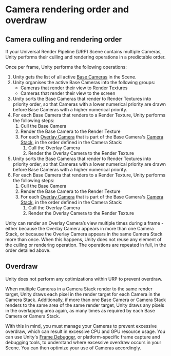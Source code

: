 # Camera rendering order and overdraw

## Camera culling and rendering order
If your Universal Render Pipeline (URP) Scene contains multiple Cameras, Unity performs their culling and rendering operations in a predictable order.

Once per frame, Unity performs the following operations:

1. Unity gets the list of all active [Base Cameras](camera-types-and-render-mode.md#base-camera) in the Scene.
2. Unity organises the active Base Cameras into the following groups:
    * Cameras that render their view to Render Textures
    * Cameras that render their view to the screen
3. Unity sorts the Base Cameras that render to Render Textures into priority order, so that Cameras with a lower numerical priority are drawn before Base Cameras with a higher numerical priority.
4. For each Base Camera that renders to a Render Texture, Unity performs the following steps:
    1. Cull the Base Camera
    2. Render the Base Camera to the Render Texture
    3. For each [Overlay Camera](camera-types-and-render-mode.md#overlay-camera) that is part of the Base Camera's [Camera Stack](camera-stacking.md), in the order defined in the Camera Stack:
        1. Cull the Overlay Camera
        2. Render the Overlay Camera to the Render Texture
5. Unity sorts the Base Cameras that render to Render Textures into priority order, so that Cameras with a lower numerical priority are drawn before Base Cameras with a higher numerical priority.
6. For each Base Camera that renders to a Render Texture, Unity performs the following steps:
    1. Cull the Base Camera
    2. Render the Base Camera to the Render Texture
    3. For each [Overlay Camera](camera-types-and-render-mode.md#overlay-camera) that is part of the Base Camera's [Camera Stack](camera-stacking.md), in the order defined in the Camera Stack:
        1. Cull the Overlay Camera
        2. Render the Overlay Camera to the Render Texture

Unity can render an Overlay Camera’s view multiple times during a frame - either because the Overlay Camera appears in more than one Camera Stack, or because the Overlay Camera appears in the same Camera Stack more than once. When this happens, Unity does not reuse any element of the culling or rendering operation. The operations are repeated in full, in the order detailed above.

## Overdraw

Unity does not perform any optimizations within URP to prevent overdraw.

When multiple Cameras in a Camera Stack render to the same render target, Unity draws each pixel in the render target for each Camera in the Camera Stack. Additionally, if more than one Base Camera or Camera Stack renders to the same area of the same render target, Unity draws any pixels in the overlapping area again, as many times as required by each Base Camera or Camera Stack.

With this in mind, you must manage your Cameras to prevent excessive overdraw, which can result in excessive CPU and GPU resource usage. You can use Unity's [Frame Debugger](https://docs.unity3d.com/Manual/FrameDebugger.html), or platform-specific frame capture and debugging tools, to understand where excessive overdraw occurs in your Scene. You can then optimize your use of Cameras accordingly.
